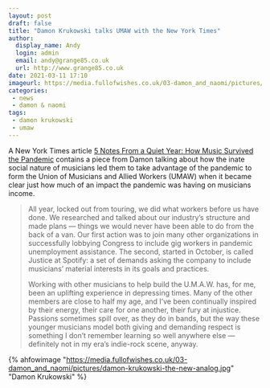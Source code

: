 ```yaml
---
layout: post
draft: false
title: "Damon Krukowski talks UMAW with the New York Times"
author:
  display_name: Andy
  login: admin
  email: andy@grange85.co.uk
  url: http://www.grange85.co.uk
date: 2021-03-11 17:10
imageurl: https://media.fullofwishes.co.uk/03-damon_and_naomi/pictures/damon-krukowski-the-new-analog.jpg
categories:
 - news
 - damon & naomi
tags:
 - damon krukowski
 - umaw
---
```

A New York Times article [5 Notes From a Quiet Year: How Music Survived the Pandemic](https://www.nytimes.com/interactive/2021/03/11/magazine/live-music-covid.html) contains a piece from Damon talking about how the inate social nature of musicians led them to take advantage of the pandemic to form the Union of Musicians and Allied Workers (UMAW) when it became clear just how much of an impact the pandemic was having on musicians income.


<!--more-->

> All year, locked out from touring, we did what workers before us have done. We researched and talked about our industry’s structure and made plans — things we would never have been able to do from the back of a van. Our first action was to join many other organizations in successfully lobbying Congress to include gig workers in pandemic unemployment assistance. The second, started in October, is called Justice at Spotify: a set of demands asking the company to include musicians’ material interests in its goals and practices.
> 
> Working with other musicians to help build the U.M.A.W. has, for me, been an uplifting experience in depressing times. Many of the other members are close to half my age, and I’ve been continually inspired by their energy, their care for one another, their fury at injustice. Passions sometimes spill over, as they do in bands, but the way these younger musicians model both giving and demanding respect is something I don’t remember learning so well anywhere else — definitely not in my era’s indie-rock scene, anyway.


{% ahfowimage "https://media.fullofwishes.co.uk/03-damon_and_naomi/pictures/damon-krukowski-the-new-analog.jpg" "Damon Krukowski" %}
